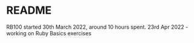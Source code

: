 # README 
RB100 started 30th March 2022, around 10 hours spent.
23rd Apr 2022 - working on Ruby Basics exercises
